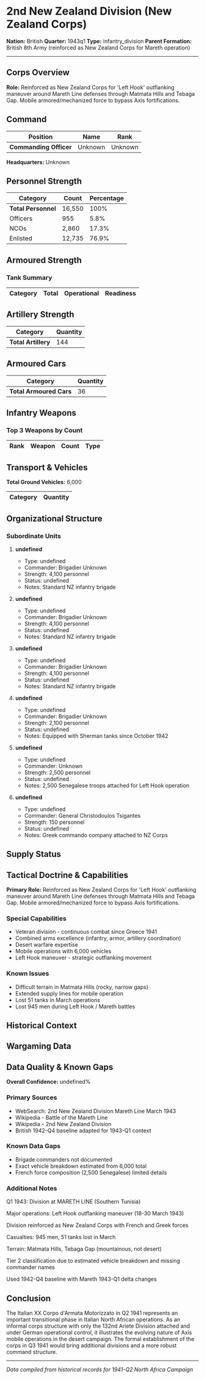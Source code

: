 # 2nd New Zealand Division (New Zealand Corps)

**Nation:** British
**Quarter:** 1943q1
**Type:** infantry_division
**Parent Formation:** British 8th Army (reinforced as New Zealand Corps for Mareth operation)

---

## Corps Overview

**Role:** Reinforced as New Zealand Corps for 'Left Hook' outflanking maneuver around Mareth Line defenses through Matmata Hills and Tebaga Gap. Mobile armored/mechanized force to bypass Axis fortifications.

## Command

| Position | Name | Rank |
|----------|------|------|
| **Commanding Officer** | Unknown | Unknown |

**Headquarters:** Unknown

## Personnel Strength

| Category | Count | Percentage |
|----------|-------|------------|
| **Total Personnel** | 16,550 | 100% |
| Officers | 955 | 5.8% |
| NCOs | 2,860 | 17.3% |
| Enlisted | 12,735 | 76.9% |

## Armoured Strength

### Tank Summary

| Category | Total | Operational | Readiness |
|----------|-------|-------------|----------|

## Artillery Strength

| Category | Quantity |
|----------|----------|
| **Total Artillery** | 144 |

## Armoured Cars

| Category | Quantity |
|----------|----------|
| **Total Armoured Cars** | 36 |

## Infantry Weapons

### Top 3 Weapons by Count

| Rank | Weapon | Count | Type |
|------|--------|-------|------|

## Transport & Vehicles

**Total Ground Vehicles:** 6,000

| Category | Quantity |
|----------|----------|

## Organizational Structure

### Subordinate Units

1. **undefined**
   - Type: undefined
   - Commander: Brigadier Unknown
   - Strength: 4,100 personnel
   - Status: undefined
   - Notes: Standard NZ infantry brigade

2. **undefined**
   - Type: undefined
   - Commander: Brigadier Unknown
   - Strength: 4,100 personnel
   - Status: undefined
   - Notes: Standard NZ infantry brigade

3. **undefined**
   - Type: undefined
   - Commander: Brigadier Unknown
   - Strength: 4,100 personnel
   - Status: undefined
   - Notes: Standard NZ infantry brigade

4. **undefined**
   - Type: undefined
   - Commander: Brigadier Unknown
   - Strength: 2,100 personnel
   - Status: undefined
   - Notes: Equipped with Sherman tanks since October 1942

5. **undefined**
   - Type: undefined
   - Commander: Unknown
   - Strength: 2,500 personnel
   - Status: undefined
   - Notes: 2,500 Senegalese troops attached for Left Hook operation

6. **undefined**
   - Type: undefined
   - Commander: General Christodoulos Tsigantes
   - Strength: 150 personnel
   - Status: undefined
   - Notes: Greek commando company attached to NZ Corps

## Supply Status

## Tactical Doctrine & Capabilities

**Primary Role:** Reinforced as New Zealand Corps for 'Left Hook' outflanking maneuver around Mareth Line defenses through Matmata Hills and Tebaga Gap. Mobile armored/mechanized force to bypass Axis fortifications.

### Special Capabilities

- Veteran division - continuous combat since Greece 1941
- Combined arms excellence (infantry, armor, artillery coordination)
- Desert warfare expertise
- Mobile operations with 6,000 vehicles
- Left Hook maneuver - strategic outflanking movement

### Known Issues

- Difficult terrain in Matmata Hills (rocky, narrow gaps)
- Extended supply lines for mobile operation
- Lost 51 tanks in March operations
- Lost 945 men during Left Hook / Mareth battles

## Historical Context

## Wargaming Data

## Data Quality & Known Gaps

**Overall Confidence:** undefined%

### Primary Sources

- WebSearch: 2nd New Zealand Division Mareth Line March 1943
- Wikipedia - Battle of the Mareth Line
- Wikipedia - 2nd New Zealand Division
- British 1942-Q4 baseline adapted for 1943-Q1 context

### Known Data Gaps

- Brigade commanders not documented
- Exact vehicle breakdown estimated from 6,000 total
- French force composition (2,500 Senegalese) limited details

### Additional Notes

Q1 1943: Division at MARETH LINE (Southern Tunisia)

Major operations: Left Hook outflanking maneuver (18-30 March 1943)

Division reinforced as New Zealand Corps with French and Greek forces

Casualties: 945 men, 51 tanks lost in March

Terrain: Matmata Hills, Tebaga Gap (mountainous, not desert)

Tier 2 classification due to estimated vehicle breakdown and missing commander names

Used 1942-Q4 baseline with Mareth 1943-Q1 delta changes

## Conclusion

The Italian XX Corpo d'Armata Motorizzato in Q2 1941 represents an important transitional phase in Italian North African operations. As an informal corps structure with only the 132nd Ariete Division attached and under German operational control, it illustrates the evolving nature of Axis mobile operations in the desert campaign. The formal establishment of the corps in Q3 1941 would bring additional divisions and a more robust command structure.

---

*Data compiled from historical records for 1941-Q2 North Africa Campaign*

